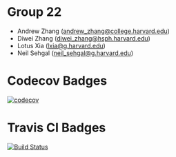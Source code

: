 # Group 22

- Andrew Zhang (andrew_zhang@college.harvard.edu)
- Diwei Zhang (diwei_zhang@hsph.harvard.edu)
- Lotus Xia (lxia@g.harvard.edu)
- Neil Sehgal (neil_sehgal@g.harvard.edu)

# Codecov Badges

[![codecov](https://codecov.io/gh/cs107-DaLand/cs107-FinalProject/branch/main/graph/badge.svg?token=VPHTGWGKES)](https://codecov.io/gh/cs107-DaLand/cs107-FinalProject)

# Travis CI Badges

[![Build Status](https://app.travis-ci.com/cs107-DaLand/cs107-FinalProject.svg?branch=main)](https://app.travis-ci.com/cs107-DaLand/cs107-FinalProject)
